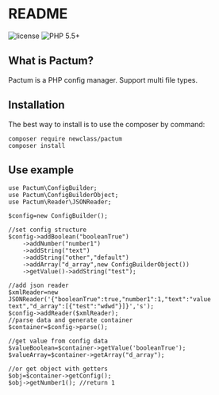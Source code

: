 README
======

![license](https://img.shields.io/packagist/l/bafs/via.svg?style=flat-square)
![PHP 5.5+](https://img.shields.io/badge/PHP-5.5+-brightgreen.svg?style=flat-square)

What is Pactum?
-----------------

Pactum is a PHP config manager. Support multi file types.

Installation
------------

The best way to install is to use the composer by command:

    composer require newclass/pactum
    composer install

Use example
-------------
    use Pactum\ConfigBuilder;
    use Pactum\ConfigBuilderObject;
    use Pactum\Reader\JSONReader;

    $config=new ConfigBuilder();

    //set config structure
    $config->addBoolean("booleanTrue")
        ->addNumber("number1")
        ->addString("text")
        ->addString("other","default")
        ->addArray("d_array",new ConfigBuilderObject())
        ->getValue()->addString("test");

    //add json reader
    $xmlReader=new JSONReader('{"booleanTrue":true,"number1":1,"text":"value text","d_array":[{"test":"wdwd"}]}','s');
    $config->addReader($xmlReader);
    //parse data and generate container
    $container=$config->parse();
    
    //get value from config data
    $valueBoolean=$container->getValue('booleanTrue');
    $valueArray=$container->getArray("d_array");
    
    //or get object with getters
    $obj=$container->getConfig();
    $obj->getNumber1(); //return 1